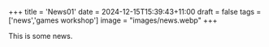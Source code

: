 +++
title = 'News01'
date = 2024-12-15T15:39:43+11:00
draft = false
tags = ['news','games workshop']
image = "images/news.webp"
+++

This is some news.